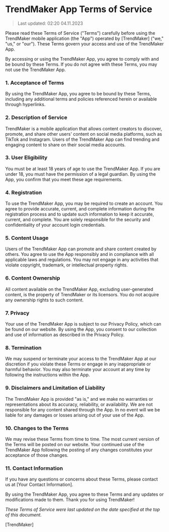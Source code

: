 # TrendMaker App Terms of Service

> Last updated: 02:20 04.11.2023

Please read these Terms of Service ("Terms") carefully before using the TrendMaker mobile application (the "App") operated by [TrendMaker] ("we," "us," or "our"). These Terms govern your access and use of the TrendMaker App.

By accessing or using the TrendMaker App, you agree to comply with and be bound by these Terms. If you do not agree with these Terms, you may not use the TrendMaker App.

### 1. Acceptance of Terms

By using the TrendMaker App, you agree to be bound by these Terms, including any additional terms and policies referenced herein or available through hyperlinks.

### 2. Description of Service

TrendMaker is a mobile application that allows content creators to discover, promote, and share other users' content on social media platforms, such as TikTok and Instagram. Users of the TrendMaker App can find trending and engaging content to share on their social media accounts.

### 3. User Eligibility

You must be at least 18 years of age to use the TrendMaker App. If you are under 18, you must have the permission of a legal guardian. By using the App, you confirm that you meet these age requirements.

### 4. Registration

To use the TrendMaker App, you may be required to create an account. You agree to provide accurate, current, and complete information during the registration process and to update such information to keep it accurate, current, and complete. You are solely responsible for the security and confidentiality of your account login credentials.

### 5. Content Usage

Users of the TrendMaker App can promote and share content created by others. You agree to use the App responsibly and in compliance with all applicable laws and regulations. You may not engage in any activities that violate copyright, trademark, or intellectual property rights.

### 6. Content Ownership

All content available on the TrendMaker App, excluding user-generated content, is the property of TrendMaker or its licensors. You do not acquire any ownership rights to such content.

### 7. Privacy

Your use of the TrendMaker App is subject to our Privacy Policy, which can be found on our website. By using the App, you consent to our collection and use of information as described in the Privacy Policy.

### 8. Termination

We may suspend or terminate your access to the TrendMaker App at our discretion if you violate these Terms or engage in any inappropriate or harmful behavior. You may also terminate your account at any time by following the instructions within the App.

### 9. Disclaimers and Limitation of Liability

The TrendMaker App is provided "as is," and we make no warranties or representations about its accuracy, reliability, or availability. We are not responsible for any content shared through the App. In no event will we be liable for any damages or losses arising out of your use of the App.

### 10. Changes to the Terms

We may revise these Terms from time to time. The most current version of the Terms will be posted on our website. Your continued use of the TrendMaker App following the posting of any changes constitutes your acceptance of those changes.

### 11. Contact Information

If you have any questions or concerns about these Terms, please contact us at [Your Contact Information].

By using the TrendMaker App, you agree to these Terms and any updates or modifications made to them. Thank you for using TrendMaker!

*These Terms of Service were last updated on the date specified at the top of this document.*

[TrendMaker]

